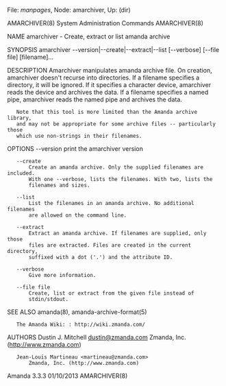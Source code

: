 File: *manpages*,  Node: amarchiver,  Up: (dir)

AMARCHIVER(8)           System Administration Commands           AMARCHIVER(8)



NAME
       amarchiver - Create, extract or list amanda archive

SYNOPSIS
       amarchiver --version|--create|--extract|--list [--verbose]
                  [--file file] [filename]...

DESCRIPTION
       Amarchiver manipulates amanda archive file. On creation, amarchiver
       doesn't recurse into directories. If a filename specifies a directory,
       it will be ignored. If it specifies a character device, amarchiver
       reads the device and archives the data. If a filename specifies a named
       pipe, amarchiver reads the named pipe and archives the data.

       Note that this tool is more limited than the Amanda archive library,
       and may not be appropriate for some archive files -- particularly those
       which use non-strings in their filenames.

OPTIONS
       --version
           print the amarchiver version

       --create
           Create an amanda archive. Only the supplied filenames are included.
           With one --verbose, lists the filenames. With two, lists the
           filenames and sizes.

       --list
           List the filenames in an amanda archive. No additional filenames
           are allowed on the command line.

       --extract
           Extract an amanda archive. If filenames are supplied, only those
           files are extracted. Files are created in the current directory,
           suffixed with a dot ('.') and the attribute ID.

       --verbose
           Give more information.

       --file file
           Create, list or extract from the given file instead of
           stdin/stdout.

SEE ALSO
       amanda(8), amanda-archive-format(5)

       The Amanda Wiki: : http://wiki.zmanda.com/

AUTHORS
       Dustin J. Mitchell <dustin@zmanda.com>
           Zmanda, Inc. (http://www.zmanda.com)

       Jean-Louis Martineau <martineau@zmanda.com>
           Zmanda, Inc. (http://www.zmanda.com)



Amanda 3.3.3                      01/10/2013                     AMARCHIVER(8)

